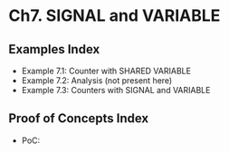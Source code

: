 # Ch7. SIGNAL and VARIABLE

## Examples Index
* Example 7.1: Counter with SHARED VARIABLE
* Example 7.2: Analysis (not present here)
* Example 7.3: Counters with SIGNAL and VARIABLE

## Proof of Concepts Index
* PoC:
